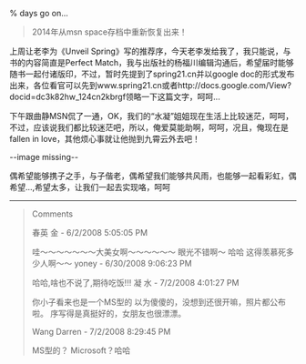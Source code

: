 % days go on...

> 2014年从msn space存档中重新恢复出来！

上周让老李为《Unveil Spring》写的推荐序，今天老李发给我了，我只能说，与书的内容简直是Perfect Match，我与出版社的杨福川编辑沟通后，希望届时能够随书一起付诸版印，不过，暂时先提到了spring21.cn并以google doc的形式发布出来，各位看官可以先到www.spring21.cn或者http://docs.google.com/View?docid=dc3k82hw_124cn2kbrgf领略一下这篇文字，呵呵...

下午跟曲静MSN侃了一通，OK，我们的“水凝”姐姐现在生活上比较迷茫，呵呵，不过，应该说我们都比较迷茫吧，所以，俺爱莫能助啊，呵呵，况且，俺现在是fallen in love，其他烦心事就让他抛到九霄云外去吧！

--image missing--
           
偶希望能够携子之手，与子偕老，偶希望我们能够共风雨，也能够一起看彩虹，偶希望...,希望太多，让我们一起去实现咯，呵呵


----------------------------------------------

<blockquote>
Comments

春英 金 - 6/2/2008 5:05:05 PM

哇～～～～～～～大美女啊～～～～～～
眼光不错啊～ 哈哈  这得羡慕死多少人啊～～
yoney - 6/30/2008 9:06:23 PM

哈哈,啥也不说了,期待吃饭!!!
凝 水 - 7/2/2008 4:01:27 PM

你小子看来也是一个MS型的
以为傻傻的，没想到还很开嘛，照片都公布啦。
序写得是真挺好的，女朋友也很漂漂。
 
Wang Darren - 7/2/2008 8:29:45 PM

MS型的？ Microsoft？哈哈
</blockquote>